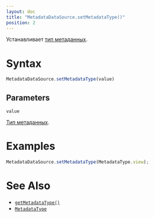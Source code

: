 ```yaml
---
layout: doc
title: "MetadataDataSource.setMetadataType()"
position: 2
---
```


Устанавливает [тип метаданных](../MetadataType/).

# Syntax

```js
MetadataDataSource.setMetadataType(value)
```

## Parameters

`value`

[Тип метаданных](../MetadataType/).

# Examples

```js
MetadataDataSource.setMetadataType(MetadataType.view);
```

# See Also

* [`getMetadataType()`](../MetadataDataSource.getMetadataType/)
* [`MetadataType`](../MetadataType/)
